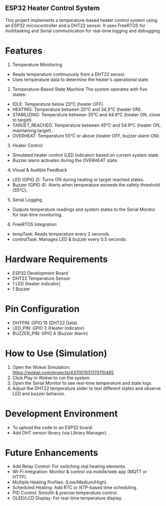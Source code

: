 
## ESP32 Heater Control System
This project implements a temperature-based heater control system using an ESP32 microcontroller and a DHT22 sensor.
It uses FreeRTOS for multitasking and Serial communication for real-time logging and debugging.

# Features
1. Temperature Monitoring
+ Reads temperature continuously from a DHT22 sensor.
+ Uses temperature data to determine the heater's operational state.

2. Temperature-Based State Machine
The system operates with five states:
+ IDLE: Temperature below 25°C (heater OFF).
+ HEATING: Temperature between 25°C and 34.9°C (heater ON).
+ STABILIZING: Temperature between 35°C and 44.9°C (heater ON, close to target).
+ TARGET_REACHED: Temperature between 45°C and 54.9°C (heater ON, maintaining target).
+ OVERHEAT: Temperature 55°C or above (heater OFF, buzzer alarm ON).

3. Heater Control
+ Simulated heater control (LED indicator) based on current system state.
+ Buzzer alarm activates during the OVERHEAT state.

4. Visual & Audible Feedback
+ LED (GPIO 2): Turns ON during heating or target reached states.
+ Buzzer (GPIO 4): Alerts when temperature exceeds the safety threshold (55°C).

5. Serial Logging
+ Outputs temperature readings and system states to the Serial Monitor for real-time monitoring.

6. FreeRTOS Integration
+ tempTask: Reads temperature every 2 seconds.
+ controlTask: Manages LED & buzzer every 0.5 seconds.

# Hardware Requirements
+ ESP32 Development Board
+ DHT22 Temperature Sensor
+ 1 LED (heater indicator)
+ 1 Buzzer

# Pin Configuration
+ DHTPIN: GPIO 15 (DHT22 Data)
+ LED_PIN: GPIO 2 (Heater Indicator)
+ BUZZER_PIN: GPIO 4 (Buzzer Alarm)

# How to Use (Simulation)
1. Open the Wokwi Simulation: https://wokwi.com/projects/437001551170110465
2. Click Play in Wokwi to run the system.
3. Open the Serial Monitor to see real-time temperature and state logs.
4. Adjust the DHT22 temperature slider to test different states and observe LED and buzzer behavior.

# Development Environment
+ To upload the code to an ESP32 board:
+ Add DHT sensor library (via Library Manager).

# Future Enhancements
+ Add Relay Control: For switching real heating elements.
+ Wi-Fi Integration: Monitor & control via mobile/web app (MQTT or HTTP).
+ Multiple Heating Profiles: (Low/Medium/High).
+ Scheduled Heating: Add RTC or NTP-based time scheduling.
+ PID Control: Smooth & precise temperature control.
+ OLED/LCD Display: For real-time temperature display.
